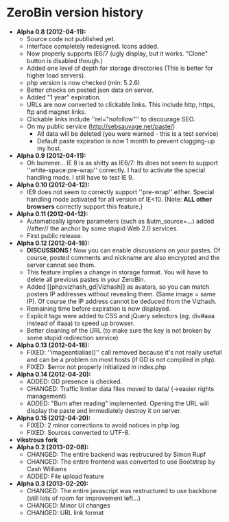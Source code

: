 # ZeroBin version history #

  * **Alpha 0.8 (2012-04-11):**
    * Source code not published yet.
    * Interface completely redesigned. Icons added.
    * Now properly supports IE6/7 (ugly display, but it works. "Clone" button is disabled though.)
    * Added one level of depth for storage directories (This is better for higher load servers).
    * php version is now checked (min: 5.2.6)
    * Better checks on posted json data on server.
    * Added "1 year" expiration.
    * URLs are now converted to clickable links. This include http, https, ftp and magnet links.
    * Clickable links include ''rel="nofollow"'' to discourage SEO.
    * On my public service (http://sebsauvage.net/paste/)
      * All data will be deleted (you were warned - this is a test service)
      * Default paste expiration is now 1 month to prevent clogging-up my host.
  * **Alpha 0.9 (2012-04-11):**
    * Oh bummer... IE 8 is as shitty as IE6/7: Its does not seem to support ''white-space:pre-wrap'' correctly. I had to activate the special handling mode. I still have to test IE 9.
  * **Alpha 0.10 (2012-04-12):**
    * IE9 does not seem to correctly support ''pre-wrap'' either. Special handling mode activated for all version of IE<10. (Note: **ALL other browsers** correctly support this feature.) 
  * **Alpha 0.11 (2012-04-12):**
    * Automatically ignore parameters (such as &utm_source=...) added //after// the anchor by some stupid Web 2.0 services.
    * First public release.
  * **Alpha 0.12 (2012-04-18):**
    * **DISCUSSIONS !** Now you can enable discussions on your pastes. Of course, posted comments and nickname are also encrypted and the server cannot see them.
    * This feature implies a change in storage format. You will have to delete all previous pastes in your ZeroBin. 
    * Added [[php:vizhash_gd|Vizhash]] as avatars, so you can match posters IP addresses without revealing them. (Same image = same IP). Of course the IP address cannot be deduced from the Vizhash.
    * Remaining time before expiration is now displayed.
    * Explicit tags were added to CSS and jQuery selectors (eg. div#aaa instead of #aaa) to speed up browser. 
    * Better cleaning of the URL (to make sure the key is not broken by some stupid redirection service)
  * **Alpha 0.13 (2012-04-18):**
    * FIXED: ''imageantialias()'' call removed because it's not really usefull and can be a problem on most hosts (if GD is not compiled in php).
    * FIXED: $error not properly initialized in index.php
  * **Alpha 0.14 (2012-04-20):**
    * ADDED: GD presence is checked. 
    * CHANGED: Traffic limiter data files moved to data/ (→easier rights management)
    * ADDED: "Burn after reading" implemented. Opening the URL will display the paste and immediately destroy it on server.
  * **Alpha 0.15 (2012-04-20):**
    * FIXED: 2 minor corrections to avoid notices in php log.
    * FIXED: Sources converted to UTF-8.
  * **vikstrous fork**
  * **Alpha 0.2 (2013-02-08):**
    * CHANGED: The entire backend was restrucured by Simon Rupf
    * CHANGED: The entire frontend was converted to use Bootstrap by Cash Williams
    * ADDED: File upload feature
  * **Alpha 0.3 (2013-02-20):**
    * CHANGED: The entire javascript was restructured to use backbone (still lots of room for improvement left...)
    * CHANGED: Minor UI changes
    * CHANGED: URL link format
